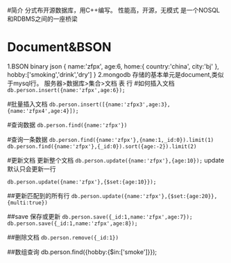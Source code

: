 #简介
分式布开源数据库，用C++编写。
性能高，开源，无模式
是一个NOSQL和RDBMS之间的一座桥梁

# Document&BSON
1.BSON binary json
{
name:'zfpx',
age:6,
home:{
 country:'china',
 city:'bj'
},
hobby:['smoking','drink','dry']
}
2.mongodb 存储的基本单元是document,类似于mysql行。
服务器>数据库>集合>文档
            表    行
#如何插入文档
```db.person.insert({name:'zfpx',age:6});```

#批量插入文档
```db.person.insert([{name:'zfpx3',age:3},{name:'zfpx4',age:4}]);```

#查询数据
```db.person.find({name:'zfpx'})```

#查询一条数据
```db.person.find({name:'zfpx'},{name:1,_id:0}).limit(1)```
``` db.person.find({name:'zfpx'},{_id:0}).sort({age:-2}).limit(2)```

#更新文档
更新整个文档
```db.person.update({name:'zfpx'},{age:10});```
update 默认只会更新一行

```db.person.update({name:'zfpx'},{$set:{age:10}});```

##更新匹配到的所有行
```db.person.update({name:'zfpx'},{$set:{age:20}},{multi:true})```

##save 保存或更新
```db.person.save({_id:1,name:'zfpx',age:7}); ```
```db.person.save({_id:1,name:'zfpx',age:8}); ```

##删除文档
``` db.person.remove({_id:1}) ```

##数组查询
db.person.find({hobby:{$in:['smoke']}});

